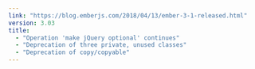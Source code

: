 ```yaml
---
link: "https://blog.emberjs.com/2018/04/13/ember-3-1-released.html"
version: 3.03
title:
  - "Operation 'make jQuery optional' continues"
  - "Deprecation of three private, unused classes"
  - "Deprecation of copy/copyable"
---
```

